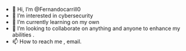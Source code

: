 - 👋 Hi, I’m @Fernandocarrill0
- 👀 I’m interested in cybersecurity 
- 🌱 I’m currently learning on my own
- 💞️ I’m looking to collaborate on anything and anyone to enhance my abilities .
- 📫 How to reach me , email.

<!---
Fernandocarrill0/Fernandocarrill0 is a ✨ special ✨ repository because its `README.md` (this file) appears on your GitHub profile.
You can click the Preview link to take a look at your changes.
--->
